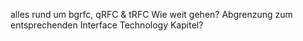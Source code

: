 alles rund um bgrfc, qRFC & tRFC
Wie weit gehen?
Abgrenzung zum entsprechenden Interface Technology Kapitel?